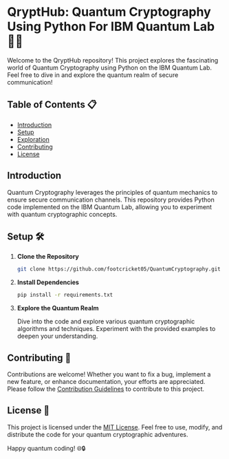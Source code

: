 # QryptHub: Quantum Cryptography Using Python For IBM Quantum Lab 🌌🔐

Welcome to the QryptHub repository! This project explores the fascinating world of Quantum Cryptography using Python on the IBM Quantum Lab. Feel free to dive in and explore the quantum realm of secure communication!

## Table of Contents 📋

- [Introduction](#introduction)
- [Setup](#setup)
- [Exploration](#explore)
- [Contributing](#contributing)
- [License](#license)

## Introduction

Quantum Cryptography leverages the principles of quantum mechanics to ensure secure communication channels. This repository provides Python code implemented on the IBM Quantum Lab, allowing you to experiment with quantum cryptographic concepts.

## Setup 🛠️

1. **Clone the Repository**
   ```bash
   git clone https://github.com/footcricket05/QuantumCryptography.git
   ```

2. **Install Dependencies**
   ```bash
   pip install -r requirements.txt
   ```

3. **Explore the Quantum Realm**

   Dive into the code and explore various quantum cryptographic algorithms and techniques. Experiment with the provided examples to deepen your understanding.

## Contributing 🤝

Contributions are welcome! Whether you want to fix a bug, implement a new feature, or enhance documentation, your efforts are appreciated. Please follow the [Contribution Guidelines](CONTRIBUTING.md) to contribute to this project.

## License 📄

This project is licensed under the [MIT License](LICENSE). Feel free to use, modify, and distribute the code for your quantum cryptographic adventures.

Happy quantum coding! 🌐🔒
